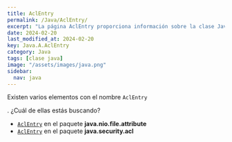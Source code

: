 ```yaml
---
title: AclEntry
permalink: /Java/AclEntry/
excerpt: "La página AclEntry proporciona información sobre la clase Java AclEntry en los paquetes java.nio.file.attribute y java.security.acl."
date: 2024-02-20
last_modified_at: 2024-02-20
key: Java.A.AclEntry
category: Java
tags: [clase java]
image: "/assets/images/java.png"
sidebar:
  nav: java
---
```


Existen varios elementos con el nombre `AclEntry`


. ¿Cuál de ellas estás buscando?

- [`AclEntry`](/Java/AclEntry-java-nio-file-attribute/) en el paquete **java.nio.file.attribute**
- [`AclEntry`](/Java/AclEntry-java-security-acl/) en el paquete **java.security.acl**
